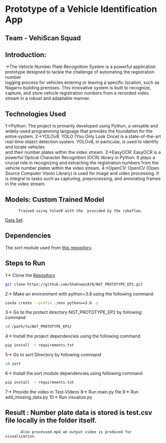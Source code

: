 # Prototype of a Vehicle Identification App​

## Team - VehiScan Squad

## Introduction: 
->The Vehicle Number Plate Recognition System is a powerful application prototype designed to tackle the challenge of automating the registration number               
logging process for vehicles entering or leaving a specific location, such as Nagarro building premises. This innovative system is built to recognize, capture, and store vehicle registration numbers from a recorded video stream in a robust and adaptable manner.

## Technologies Used
1->Python: The project is primarily developed using Python, a versatile and widely-used programming language that provides the foundation for the entire 
           system. 
2->YOLOv8: YOLO (You Only Look Once) is a state-of-the-art real-time object detection system. YOLOv8, in particular, is used to identify and locate vehicles    
           and their number plates within the video stream.
3->EasyOCR: EasyOCR is a powerful Optical Character Recognition (OCR) library in Python. It plays a crucial role in recognizing and extracting the 
            registration numbers from the vehicle number plates within the video stream.
4->OpenCV: OpenCV (Open Source Computer Vision Library) is used for image and video processing. It is integral to tasks such as capturing, preprocessing, 
           and annotating frames in the video stream.

## Models: Custom Trained Model


          Trained using YoloV8 with the  provided by the roboflow. 
[Data Set](https://universe.roboflow.com/kongu-engineering-college/number-plate-detection-p94ai/dataset/1)

## Dependencies

The sort module used from [this repository](https://github.com/abewley/sort).

## Steps to Run
1-> Clone the [Repository](https://github.com/ShahnwazA78/NGT_PROTOTYPE_EP2.git)
```bash
git clone https://github.com/ShahnwazA78/NGT_PROTOTYPE_EP2.git
```
2-> Make an environment with python=3.8 using the following command
``` bash
conda create --prefix ./env python==3.8 -y
```
3-> Go to the protect directory NGT_PROTOTYPE_EP2 by following command
```bash
cd /path/to/NGT_PROTOTYPE_EP2/
```
4-> Install the project dependencies using the following command 
```bash
pip install -r requirements.txt
```
5-> Go to sort Directory by following command
```bash
cd sort
```
6-> Install the sort module dependencies using following command
```bash
pip install -r requirements.txt
```
7-> Provide the video in Test-Videos
8-> Run main.py file
9-> Run add_missing_data.py
10-> Run visualize.py 

## Result : Number plate data is stored is test.csv file locally in the folder itself.
           Also processed.mp4 an output video is produced for visualization.
   




